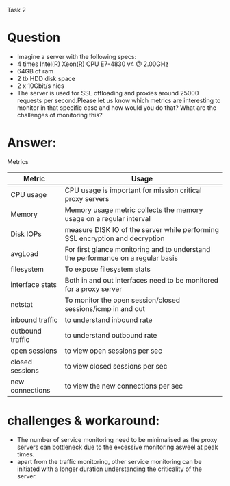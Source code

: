 Task 2
# Question
- Imagine a server with the following specs:
- 4 times Intel(R) Xeon(R) CPU E7-4830 v4 @ 2.00GHz
- 64GB of ram
- 2 tb HDD disk space
- 2 x 10Gbit/s nics
- The server is used for SSL offloading and proxies around 25000 requests per second.Please let us know which metrics are interesting to monitor in that specific case and how would you do that? What are the challenges of monitoring this?


# Answer:

Metrics


Metric | Usage |
--- | --- | 
CPU usage | CPU usage is important for mission critical proxy servers  |
Memory | Memory usage metric collects the memory usage on a regular interval |
Disk IOPs | measure DISK IO of the server while performing SSL encryption and decryption |
avgLoad | For first glance monitoring and to understand the performance on a regular basis |
filesystem | To expose filesystem stats |
interface stats | Both in and out interfaces need to be monitored for a proxy server |
netstat | To monitor the open session/closed sessions/icmp in and out |
inbound traffic | to understand inbound rate |
outbound traffic | to understand outbound rate |
open sessions | to view open sessions per sec |
closed sessions | to view closed sessions per sec |
new connections | to view the new connections per sec | 

# challenges & workaround: 
- The number of service monitoring need to be minimalised as the proxy servers can bottleneck due to the excessive monitoring asweel at peak times.
- apart from the traffic monitoring, other service monitoring can be initiated with a longer duration understanding the criticality of the server.


